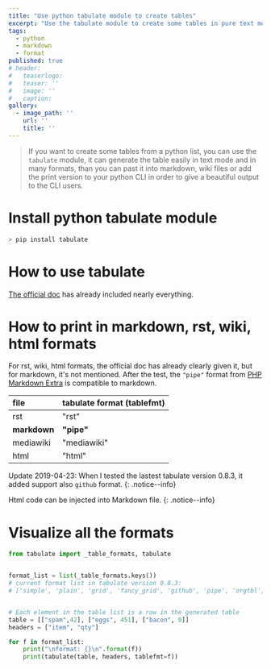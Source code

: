 ```yaml
---
title: "Use python tabulate module to create tables"
excerpt: "Use the tabulate module to create some tables in pure text mode from a python list, than you can past it into markdown, wiki files or python cli."
tags:
  - python
  - markdown
  - format
published: true
# header:
#   teaserlogo:
#   teaser: ''
#   image: ''
#   caption:
gallery:
  - image_path: ''
    url: ''
    title: ''
---
```


> If you want to create some tables from a python list, you can use the `tabulate` module, it can generate the table easily in text mode and in many formats, than you can past it into markdown, wiki files or add the print version to your python CLI in order to give a beautiful output to the CLI users.

# Install python tabulate module

```powershell
> pip install tabulate
```

# How to use tabulate

[The official doc](https://bitbucket.org/astanin/python-tabulate) has already included nearly everything.

# How to print in markdown, rst, wiki, html formats

For rst, wiki, html formats, the official doc has already clearly given it, but for markdown, it's not mentioned. After the test, the `"pipe"` format from [PHP Markdown Extra](https://michelf.ca/projects/php-markdown/extra/#table) is compatible to markdown.

| file         | tabulate format (tablefmt)   |
|:-------------|:-----------------------------|
| rst          | "rst"                        |
| **markdown** | **"pipe"**                   |
| mediawiki    | "mediawiki"                  |
| html         | "html"                       |

Update 2019-04-23: When I tested the lastest tabulate version 0.8.3, it added support also `github` format.
{: .notice--info}

Html code can be injected into Markdown file.
{: .notice--info}

# Visualize all the formats

```python
from tabulate import _table_formats, tabulate


format_list = list(_table_formats.keys())
# current format list in tabulate version 0.8.3:
# ['simple', 'plain', 'grid', 'fancy_grid', 'github', 'pipe', 'orgtbl', 'jira', 'presto', 'psql', 'rst', 'mediawiki', 'moinmoin', 'youtrack', 'html', 'latex', 'latex_raw', 'latex_booktabs', 'tsv', 'textile']


# Each element in the table list is a row in the generated table
table = [["spam",42], ["eggs", 451], ["bacon", 0]]
headers = ["item", "qty"]

for f in format_list:
    print("\nformat: {}\n".format(f))
    print(tabulate(table, headers, tablefmt=f))
```
